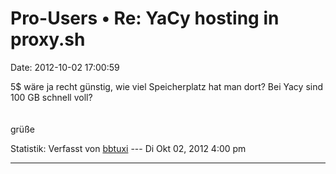 Pro-Users • Re: YaCy hosting in proxy.sh
========================================

Date: 2012-10-02 17:00:59

5\$ wäre ja recht günstig, wie viel Speicherplatz hat man dort? Bei Yacy
sind 100 GB schnell voll?\
\
\
grüße

Statistik: Verfasst von
[bbtuxi](http://forum.yacy-websuche.de/memberlist.php?mode=viewprofile&u=374)
--- Di Okt 02, 2012 4:00 pm

------------------------------------------------------------------------
